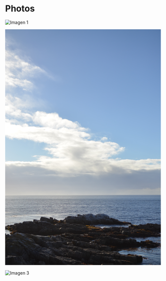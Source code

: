 # Photos

 ![Imagen 1](./assets/img/DSC_0006.JPG)

 ![Imagen 2](./assets/img/DSC_0034.JPG)
 
 ![Imagen 3](./assets/img/DSC_0086.JPG)
